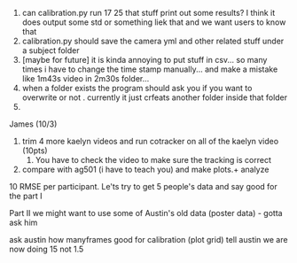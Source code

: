 
1. can calibration.py run 17 25 that stuff print out some results? I think it does output some std or something liek that and we want users to know that
2. calibration.py should save the camera yml and other related stuff under a subject folder
3. [maybe for future] it is kinda annoying to put stuff in csv... so many times i have to change the time stamp manually... and make a mistake like 1m43s video in 2m30s folder...
4. when a folder exists the program should ask you if you want to overwrite or not . currently it just crfeats another folder inside that folder
5. 


James (10/3)
1. trim 4 more kaelyn videos and run cotracker on all of the kaelyn video (10pts) 
	1. You have to check the video to make sure the tracking is correct
2. compare with ag501 (i have to teach you) and make plots.+ analyze

10 RMSE per participant. Le'ts try to get 5 people's data and say good for the part I 

Part II we might want to use some of Austin's old data (poster data) - gotta ask him


ask austin how manyframes good for calibration (plot grid)
tell austin we are now doing 15 not 1.5